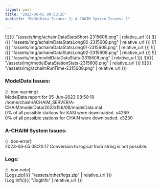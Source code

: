 ```yaml
---
layout: post
title: "2023-06-05 08:50:25"
subtitle: "ModelData Issues: 2; A-CHAIM System Issues: 1"

---
```


![]({{ "/assets/img/achaimDataStatsShort-2315608.png" | relative_url }})
![]({{ "/assets/img/achaimDataStatsLong00-2315608.png" | relative_url }})
![]({{ "/assets/img/achaimDataStatsLong01-2315608.png" | relative_url }})
![]({{ "/assets/img/achaimDataStatsLong02-2315608.png" | relative_url }})
![]({{ "/assets/img/modelDataDataStats-2315608.png" | relative_url }})
![]({{ "/assets/img/modelDataStationStats-2315608.png" | relative_url }})
![]({{ "/assets/img/achaimRunTime-2315608.png" | relative_url }})


### ModelData Issues:  
  
{: .box-warning}  
 ModelData report for 05-Jun-2023 08:50:10   
 /home/chaim/ACHAIM_SERVER/A-CHAIM/modelData/2023/156/08/modelData.mat   
 0% of all possible stations for KASI were downloaded. x4269   
 0% of all possible stations for CHAIN were downloaded. x3230   
  
### A-CHAIM System Issues:  
  
{: .box-error}  
2023-06-05 08:20:17 Conversion to logical from string is not possible.  

### Logs:  
  
{: .box-note}  
[Logs.zip]({{ "/assets/other/logs.zip" | relative_url }})  
[Log Info]({{ "/logInfo" | relative_url }})  
